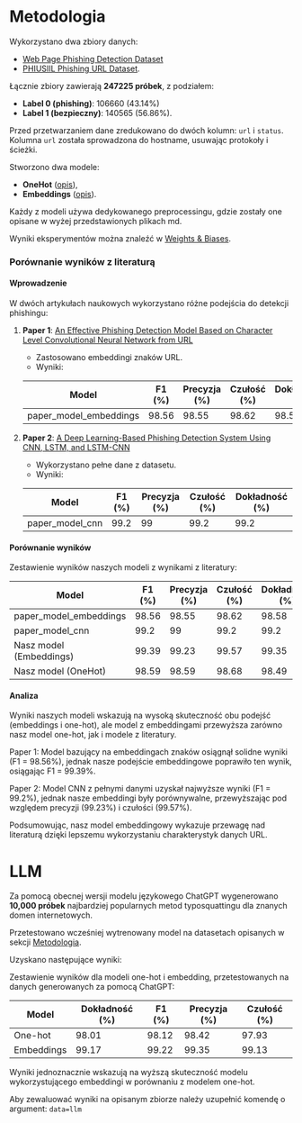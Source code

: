 # Metodologia

Wykorzystano dwa zbiory danych:  
- [Web Page Phishing Detection Dataset](https://www.kaggle.com/datasets/shashwatwork/web-page-phishing-detection-dataset?resource=download)  
- [PHIUSIIL Phishing URL Dataset](https://archive.ics.uci.edu/dataset/967/phiusiil+phishing+url+dataset).  

Łącznie zbiory zawierają **247225 próbek**, z podziałem:  
- **Label 0 (phishing)**: 106660 (43.14%)  
- **Label 1 (bezpieczny)**: 140565 (56.86%).  

Przed przetwarzaniem dane zredukowano do dwóch kolumn: `url` i `status`. Kolumna `url` została sprowadzona do hostname, usuwając protokoły i ścieżki.

Stworzono dwa modele:  
- **OneHot** ([opis](./onehot.md)),  
- **Embeddings** ([opis](./embeddings.md)).  

Każdy z modeli używa dedykowanego preprocessingu, gdzie zostały one opisane w wyżej przedstawionych plikach md. 

Wyniki eksperymentów można znaleźć w [Weights & Biases](https://api.wandb.ai/links/bartosz-kosinski-b-warsaw-university-of-technology/s6eg394x).


### Porównanie wyników z literaturą

#### Wprowadzenie
W dwóch artykułach naukowych wykorzystano różne podejścia do detekcji phishingu:

1. **Paper 1**: [An Effective Phishing Detection Model Based on Character Level Convolutional Neural Network from URL](https://doi.org/10.3390/electronics9091514)
   - Zastosowano embeddingi znaków URL.
   - Wyniki:

   | **Model**                | **F1 (%)** | **Precyzja (%)** | **Czułość (%)** | **Dokładność (%)** |
   |--------------------------|------------|------------------|----------------|-------------------|
   | paper_model_embeddings   | 98.56      | 98.55            | 98.62          | 98.58            |

2. **Paper 2**: [A Deep Learning-Based Phishing Detection System Using CNN, LSTM, and LSTM-CNN](https://doi.org/10.3390/electronics12010232)
   - Wykorzystano pełne dane z datasetu.
   - Wyniki:

   | **Model**                | **F1 (%)** | **Precyzja (%)** | **Czułość (%)** | **Dokładność (%)** |
   |--------------------------|------------|------------------|----------------|-------------------|
   | paper_model_cnn          | 99.2      | 99            | 99.2          | 99.2            |

#### Porównanie wyników
Zestawienie wyników naszych modeli z wynikami z literatury:

| **Model**                | **F1 (%)** | **Precyzja (%)** | **Czułość (%)** | **Dokładność (%)** |
|--------------------------|------------|------------------|----------------|-------------------|
| paper_model_embeddings   | 98.56      | 98.55            | 98.62          | 98.58            |
| paper_model_cnn          | 99.2       | 99               | 99.2           | 99.2             |
| Nasz model (Embeddings)   | 99.39      | 99.23            | 99.57          | 99.35            |
| Nasz model (OneHot)     | 98.59      | 98.59            | 98.68          | 98.49            |

#### Analiza
Wyniki naszych modeli wskazują na wysoką skuteczność obu podejść (embeddings i one-hot), ale model z embeddingami przewyższa zarówno nasz model one-hot, jak i modele z literatury.

Paper 1: Model bazujący na embeddingach znaków osiągnął solidne wyniki (F1 = 98.56%), jednak nasze podejście embeddingowe poprawiło ten wynik, osiągając F1 = 99.39%.

Paper 2: Model CNN z pełnymi danymi uzyskał najwyższe wyniki (F1 = 99.2%), jednak nasze embeddingi były porównywalne, przewyższając pod względem precyzji (99.23%) i czułości (99.57%).

Podsumowując, nasz model embeddingowy wykazuje przewagę nad literaturą dzięki lepszemu wykorzystaniu charakterystyk danych URL.




# LLM

Za pomocą obecnej wersji modelu językowego ChatGPT wygenerowano **10,000 próbek** najbardziej popularnych metod typosquattingu dla znanych domen internetowych.

Przetestowano wcześniej wytrenowany model na datasetach opisanych w sekcji [Metodologia](#metodologia). 

Uzyskano następujące wyniki:

Zestawienie wyników dla modeli one-hot i embedding, przetestowanych na danych generowanych za pomocą ChatGPT:

| **Model**       | **Dokładność (%)** | **F1 (%)** | **Precyzja (%)** | **Czułość (%)** |
|------------------|------------------------------|------------|-----------------------------|-------------------------|
| One-hot          | 98.01                       | 98.12      | 98.42                       | 97.93                  |
| Embeddings       | 99.17                       | 99.22      | 99.35                       | 99.13                  |

Wyniki jednoznacznie wskazują na wyższą skuteczność modelu wykorzystującego embeddingi w porównaniu z modelem one-hot.

Aby zewaluować wyniki na opisanym zbiorze należy uzupełnić komendę o argument: `data=llm`